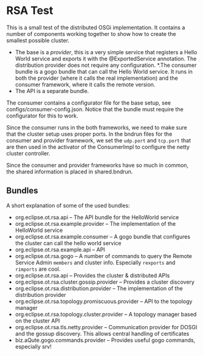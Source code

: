 # RSA Test

This is a small test of the distributed OSGi implementation. It contains a number of components working together
to show how to create the smallest possible cluster.

* The base is a _provider_, this is a very simple service that registers a Hello World service and exports
  it with the @ExportedService annotation. The distribution provider does not require any configuration.
*.The consumer bundle is a gogo bundle that can call the Hello World service. It runs in both the provider
  (where it calls the real implementation) and the consumer framework, where it calls the remote version.
* The API is a separate bundle.

The consumer contains a configurator file for the base setup, see configs/consumer-config.json. Notice that
the bundle must require the configurator for this to work.

Since the consumer runs in the both frameworks, we need to make sure that the cluster setup uses proper
ports. In the bndrun files for the consumer and provider framework, we set the `udp.port` and `tcp.port`
that are then used in the activator of the ConsumerImpl to configure the netty cluster controller.

Since the consumer and provider frameworks have so much in common, the shared information is placed in
shared.bndrun. 

## Bundles

A short explanation of some of the used bundles:

* org.eclipse.ot.rsa.api  – The API bundle for the HelloWorld service
* org.eclipse.ot.rsa.example.provider – The implementation of the HelloWorld service
* org.eclipse.ot.rsa.example.consumer – A gogo bundle that configures the cluster can call the hello world service
* org.eclipse.ot.rsa.example.api – API
* org.eclipse.ot.rsa.gogo – A number of commands to query the Remote Service Admin `members` and cluster info. Especially `rexports` and `rimports` are cool.
* org.eclipse.ot.rsa.api – Provides the cluster & distributed APIs
* org.eclipse.ot.rsa.cluster.gossip.provider – Provides a cluster discovery
* org.eclipse.ot.rsa.distribution.provider – The implementation of the distribution provider
* org.eclipse.ot.rsa.topology.promiscuous.provider – API to the topology manager
* org.eclipse.ot.rsa.topology.cluster.provider – A topology manager based on the cluster API
* org.eclipse.ot.rsa.tls.netty.provider – Communication provider for DOSGI and the gossup discovery. This allows central handling of certificates
* biz.aQute.gogo.commands.provider – Provides useful gogo commands, especially srv! 

